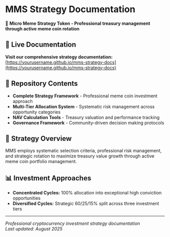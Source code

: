 # MMS Strategy Documentation

🚀 **Micro Meme Strategy Token - Professional treasury management through active meme coin rotation**

## 📖 Live Documentation
**Visit our comprehensive strategy documentation:** [https://yourusername.github.io/mms-strategy-docs](https://yourusername.github.io/mms-strategy-docs)

## 📁 Repository Contents
- **Complete Strategy Framework** - Professional meme coin investment approach
- **Multi-Tier Allocation System** - Systematic risk management across opportunity categories  
- **NAV Calculation Tools** - Treasury valuation and performance tracking
- **Governance Framework** - Community-driven decision making protocols

## 🎯 Strategy Overview
MMS employs systematic selection criteria, professional risk management, and strategic rotation to maximize treasury value growth through active meme coin portfolio management.

## 📊 Investment Approaches
- **Concentrated Cycles:** 100% allocation into exceptional high conviction opportunities
- **Diversified Cycles:** Strategic 60/25/15% split across three investment tiers

---
*Professional cryptocurrency investment strategy documentation*  
*Last updated: August 2025*
